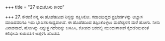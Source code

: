 +++
title = "27 ಕಾದುಕೊಳು ಕೌರವ"

+++
27. ಕೌರವ! ನನ್ನ ಈ ಹೊಡೆತದಿಂದ ನಿನ್ನನ್ನು ರಕ್ಷಿಸಿಕೋ. ಗದಾಯುದ್ಧದ ಪ್ರಭೇದಗಳನ್ನು ಅಭ್ಯಾಸ ಮಾಡಿದವರಿಗೂ ಇದು ಭೇದಿಸಲಸಾಧ್ಯವಾಗಿದೆ. ಈ ಹೊಡೆತದಿಂದ ತಪ್ಪಿಸಿಕೊಳ್ಳಲು ಮಹೇಶ್ವರನ ಮರೆ ಹೋಗು. ನೀನು ವಿನಾಶವಾದೆ, ಹೋಗಿನ್ನು ಎನ್ನುತ್ತ ಗದೆಯನ್ನು ಜಳಪಿಸಿ, ಕೋಪದ ಭರದಲ್ಲಿ ಮುಂದುಗಾಣದೆ ಕೈದಣಿಯುವಂತೆ ಕಲಿಭೀಮ ಕುರುಪತಿಗೆ ಅಪ್ಪಳಿಸಿ ಹೊಡೆದ.